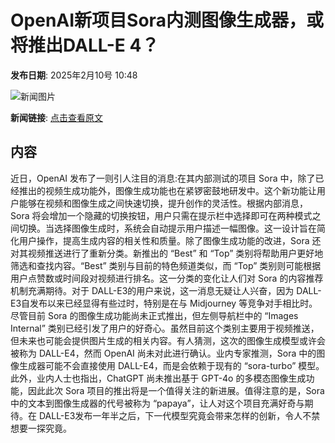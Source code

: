 # OpenAI新项目Sora内测图像生成器，或将推出DALL-E 4？

**发布日期**: 2025年2月10号 10:48

![新闻图片](https://pic.chinaz.com/thumb/2025/0210/25021010464126011392.jpg)

**新闻链接**: [点击查看原文](https://www.aibase.com/zh/news/15197)

## 内容

近日，OpenAI 发布了一则引人注目的消息:在其内部测试的项目 Sora 中，除了已经推出的视频生成功能外，图像生成功能也在紧锣密鼓地研发中。这个新功能让用户能够在视频和图像生成之间快速切换，提升创作的灵活性。根据内部消息，Sora 将会增加一个隐藏的切换按钮，用户只需在提示栏中选择即可在两种模式之间切换。当选择图像生成时，系统会自动提示用户描述一幅图像。这一设计旨在简化用户操作，提高生成内容的相关性和质量。除了图像生成功能的改进，Sora 还对其视频推送进行了重新分类。新推出的 “Best” 和 “Top” 类别将帮助用户更好地筛选和查找内容。“Best” 类别与目前的特色频道类似，而 “Top” 类别则可能根据用户点赞数或时间段对视频进行排名。这一分类的变化让人们对 Sora 的内容推荐机制充满期待。对于 DALL-E3的用户来说，这一消息无疑让人兴奋，因为 DALL-E3自发布以来已经显得有些过时，特别是在与 Midjourney 等竞争对手相比时。尽管目前 Sora 的图像生成功能尚未正式推出，但左侧导航栏中的 “Images Internal” 类别已经引发了用户的好奇心。虽然目前这个类别主要用于视频推送，但未来也可能会提供图片生成的相关内容。有人猜测，这次的图像生成模型或许会被称为 DALL-E4，然而 OpenAI 尚未对此进行确认。业内专家推测，Sora 中的图像生成器可能不会直接使用 DALL-E4，而是会依赖于现有的 “sora-turbo” 模型。此外，业内人士也指出，ChatGPT 尚未推出基于 GPT-4o 的多模态图像生成功能，因此此次 Sora 项目的推出将是一个值得关注的新进展。值得注意的是，Sora 中的文本到图像生成器的代号被称为 “papaya”，让人对这个项目充满好奇与期待。在 DALL-E3发布一年半之后，下一代模型究竟会带来怎样的创新，令人不禁想要一探究竟。
